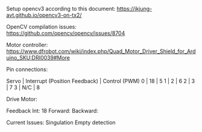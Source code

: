 Setup opencv3 according to this document:
https://jkjung-avt.github.io/opencv3-on-tx2/

OpenCV compilation issues:
https://github.com/opencv/opencv/issues/8704

Motor controller:
https://www.dfrobot.com/wiki/index.php/Quad_Motor_Driver_Shield_for_Arduino_SKU:DRI0039#More


Pin connections:

Servo | Interrupt (Position Feedback) | Control (PWM)
0     | 18                            | 5
1     | 2                             | 6
2     | 3                             | 7
3     | N/C                           | 8

Drive Motor:

Feedback Int: 18
Forward:
Backward:


Current Issues:
Singulation
Empty detection

